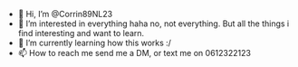 - 👋 Hi, I’m @Corrin89NL23
- 👀 I’m interested in everything haha no, not everything. But all the things i find interesting and want to learn. 
- 🌱 I’m currently learning how this works :/
- 📫 How to reach me send me a DM, or text me on 0612322123

<!---
Corrin89NL23/Corrin89NL23 is a ✨ special ✨ repository because its `README.md` (this file) appears on your GitHub profile.
You can click the Preview link to take a look at your changes.
--->
